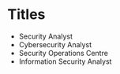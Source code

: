 # Titles
- Security Analyst
- Cybersecurity Analyst
- Security Operations Centre
- Information Security Analyst